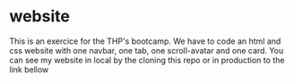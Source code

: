 # website

This is an exercice for the THP's bootcamp.
We have to code an html and css website with one navbar, one tab, one scroll-avatar and one card.
You can see my website in local by the cloning this repo or in production to the link bellow
